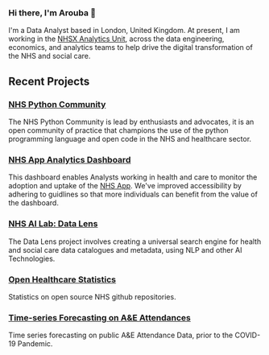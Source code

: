 ### Hi there, I'm Arouba 👋

I'm a Data Analyst based in London, United Kingdom. At present, I am working in the [NHSX Analytics Unit](https://www.nhsx.nhs.uk/key-tools-and-info/nhsx-analytics-unit/"), across the data engineering, economics, and analytics teams to help drive the digital transformation of the NHS and social care. 



## Recent Projects 

### [NHS Python Community](https://nhs-pycom.net/)
The NHS Python Community is lead by enthusiasts and advocates, it is an open community of practice that champions the use of the python programming language and open code in the NHS and healthcare sector.

### [NHS App Analytics Dashboard](https://github.com/nhsx/nhs-app-analytics-dashboard) 
This dashboard enables Analysts working in health and care to monitor the adoption and uptake of the [NHS App](https://www.nhs.uk/nhs-services/online-services/nhs-app/). We've improved accessibility by adhering to guidlines so that more individuals can benefit from the value of the dashboard.
 
### [NHS AI Lab: Data Lens](https://github.com/nhsx/skunkworks-data-lens)
The Data Lens project involves creating a universal search engine for health and social care data catalogues and metadata, using NLP and other AI Technologies.

### [Open Healthcare Statistics](https://nhsx.github.io/open-health-statistics/)
Statistics on open source NHS github repositories.

### [Time-series Forecasting on A&E Attendances](https://github.com/Arouba/AE-time-series)
Time series forecasting on public A&E Attendance Data, prior to the COVID-19 Pandemic.

<!--
**Arouba/Arouba** is a ✨ _special_ ✨ repository because its `README.md` (this file) appears on your GitHub profile.

Here are some ideas to get you started:

- 🔭 I’m currently working on ...
- 🌱 I’m currently learning ...
- 👯 I’m looking to collaborate on ...
- 🤔 I’m looking for help with ...
- 💬 Ask me about ...
- 📫 How to reach me: ...
- 😄 Pronouns: ...
- ⚡ Fun fact: ...
-->
